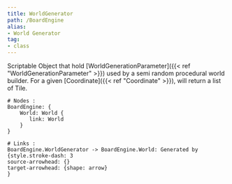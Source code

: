 ```yaml
---
title: WorldGenerator
path: /BoardEngine
alias: 
- World Generator
tag: 
- class
---
```

Scriptable Object that hold [WorldGenerationParameter]({{< ref "WorldGenerationParameter" >}}) used by a semi random procedural world builder.
For a given [Coordinate]({{< ref "Coordinate" >}}), will return a list of Tile.
```d2
# Nodes :
BoardEngine: {
    World: World {
       link: World
    }
}

# Links :
BoardEngine.WorldGenerator -> BoardEngine.World: Generated by {style.stroke-dash: 3
source-arrowhead: {}
target-arrowhead: {shape: arrow}
}

```